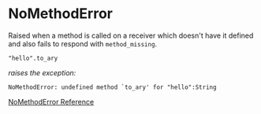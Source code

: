 # NoMethodError

Raised when a method is called on a receiver which doesn't have it defined and
also fails to respond with `method_missing`.

    "hello".to_ary

*raises the exception:*

    NoMethodError: undefined method `to_ary' for "hello":String

[NoMethodError Reference](https://ruby-doc.org/core-2.7.0/NoMethodError.html)
